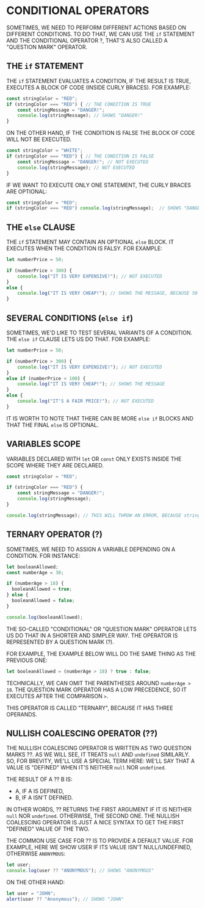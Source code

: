 # CONDITIONAL OPERATORS

SOMETIMES, WE NEED TO PERFORM DIFFERENT ACTIONS BASED ON DIFFERENT CONDITIONS. TO DO THAT, WE CAN USE THE `if` STATEMENT AND THE CONDITIONAL OPERATOR ?, THAT'S ALSO CALLED A "QUESTION MARK" OPERATOR.

## THE `if` STATEMENT

THE `if` STATEMENT EVALUATES A CONDITION, IF THE RESULT IS TRUE, EXECUTES A BLOCK OF CODE (INSIDE CURLY BRACES). FOR EXAMPLE:

```javascript
const stringColor = "RED";
if (stringColor === "RED") { // THE CONDITION IS TRUE
    const stringMessage = "DANGER!";
    console.log(stringMessage); // SHOWS "DANGER!"
}
```

ON THE OTHER HAND, IF THE CONDITION IS FALSE THE BLOCK OF CODE WILL NOT BE EXECUTED.

```javascript
const stringColor = "WHITE";
if (stringColor === "RED") { // THE CONDITION IS FALSE
    const stringMessage = "DANGER!"; // NOT EXECUTED
    console.log(stringMessage); // NOT EXECUTED
}
```

IF WE WANT TO EXECUTE ONLY ONE STATEMENT, THE CURLY BRACES ARE OPTIONAL:

```javascript
const stringColor = "RED";
if (stringColor === "RED") console.log(stringMessage);  // SHOWS "DANGER!"
```

## THE `else` CLAUSE

THE `if` STATEMENT MAY CONTAIN AN OPTIONAL `else` BLOCK. IT EXECUTES WHEN THE CONDITION IS FALSY. FOR EXAMPLE:

```javascript
let numberPrice = 50;

if (numberPrice > 300) {
    console.log("IT IS VERY EXPENSIVE!"); // NOT EXECUTED
}
else {
    console.log("IT IS VERY CHEAP!"); // SHOWS THE MESSAGE, BECAUSE 50 ISN'T GREATER THAN 300.
}
```

## SEVERAL CONDITIONS (`else if`)

SOMETIMES, WE'D LIKE TO TEST SEVERAL VARIANTS OF A CONDITION. THE `else if` CLAUSE LETS US DO THAT. FOR EXAMPLE:

```javascript
let numberPrice = 50;

if (numberPrice > 300) {
    console.log("IT IS VERY EXPENSIVE!"); // NOT EXECUTED
}
else if (numberPrice < 100) {
    console.log("IT IS VERY CHEAP!"); // SHOWS THE MESSAGE
}
else {
    console.log("IT'S A FAIR PRICE!"); // NOT EXECUTED
}
```

IT IS WORTH TO NOTE THAT THERE CAN BE MORE `else if` BLOCKS AND THAT THE FINAL `else` IS OPTIONAL.

## VARIABLES SCOPE

VARIABLES DECLARED WITH `let` OR `const` ONLY EXISTS INSIDE THE SCOPE WHERE THEY ARE DECLARED.

```javascript
const stringColor = "RED";

if (stringColor === "RED") {
    const stringMessage = "DANGER!";
    console.log(stringMessage);
}

console.log(stringMessage); // THIS WILL THROW AN ERROR, BECAUSE stringMessage ONLY EXISTS INSIDE THE if BLOCK.
```

## TERNARY OPERATOR (?)

SOMETIMES, WE NEED TO ASSIGN A VARIABLE DEPENDING ON A CONDITION. FOR INSTANCE:

```javascript
let booleanAllowed;
const numberAge = 30;

if (numberAge > 18) {
  booleanAllowed = true;
} else {
  booleanAllowed = false;
}

console.log(booleanAllowed);
```

THE SO-CALLED "CONDITIONAL" OR "QUESTION MARK" OPERATOR LETS US DO THAT IN A SHORTER AND SIMPLER WAY. THE OPERATOR IS REPRESENTED BY A QUESTION MARK (?).

FOR EXAMPLE, THE EXAMPLE BELOW WILL DO THE SAME THING AS THE PREVIOUS ONE:

```javascript
let booleanAllowed = (numberAge > 18) ? true : false;
```

TECHNICALLY, WE CAN OMIT THE PARENTHESES AROUND `numberAge > 18`. THE QUESTION MARK OPERATOR HAS A LOW PRECEDENCE, SO IT EXECUTES AFTER THE COMPARISON `>`.

THIS OPERATOR IS CALLED "TERNARY", BECAUSE IT HAS THREE OPERANDS.

## NULLISH COALESCING OPERATOR (??)

THE NULLISH COALESCING OPERATOR IS WRITTEN AS TWO QUESTION MARKS ??. AS WE WILL SEE, IT TREATS `null` AND `undefined` SIMILARLY. SO, FOR BREVITY, WE'LL USE A SPECIAL TERM HERE: WE'LL SAY THAT A VALUE IS "DEFINED" WHEN IT'S NEITHER `null` NOR `undefined`.

THE RESULT OF A ?? B IS:

* A, IF A IS DEFINED,
* B, IF A ISN'T DEFINED.

IN OTHER WORDS, ?? RETURNS THE FIRST ARGUMENT IF IT IS NEITHER `null` NOR `undefined`. OTHERWISE, THE SECOND ONE. THE NULLISH COALESCING OPERATOR IS JUST A NICE SYNTAX TO GET THE FIRST "DEFINED" VALUE OF THE TWO.

THE COMMON USE CASE FOR ?? IS TO PROVIDE A DEFAULT VALUE. FOR EXAMPLE, HERE WE SHOW USER IF ITS VALUE ISN'T NULL/UNDEFINED, OTHERWISE `ANONYMOUS`:

```javascript
let user;
console.log(user ?? "ANONYMOUS"); // SHOWS "ANONYMOUS"
```

ON THE OTHER HAND:

```javascript
let user = "JOHN";
alert(user ?? "Anonymous"); // SHOWS "JOHN"
```
